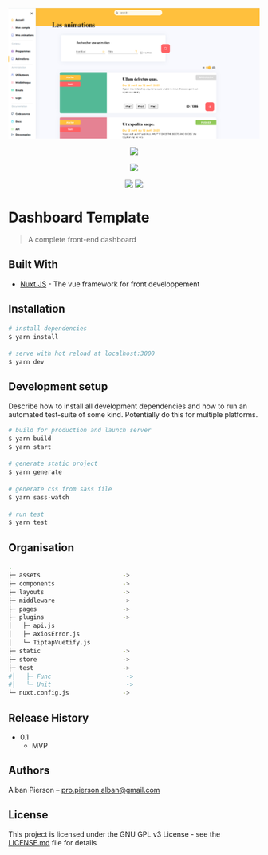 <p align="center">
  <img src="https://github.com/zalbani-lab/Nuxt-Admin-Template/blob/master/home.png" alt="my-front screen"/>
</p>
<p align="center">
  <a href="http://www.gnu.org/licenses/gpl-3.0" alt="License: GPL v3"><img src="https://img.shields.io/badge/License-GPL%20v3-blue.svg" /></a>
</p>
<p align="center">
  <a href="https://snyk.io/test/github/zalbani-lab/Nuxt-Admin-Template" alt="Known Vulnerabilities"><img src="https://snyk.io/test/github/zalbani-lab/Nuxt-Admin-Template/badge.svg" /></a>
</p>
<p align="center">
  <a href="https://github.com/zalbani-lab/Nuxt-Admin-Template/commits/master" alt="LastCommit"><img src="https://img.shields.io/github/last-commit/zalbani-lab/Nuxt-Admin-Template?style=flat-square" /></a>
  <a href="http://hits.dwyl.com/zalbani-lab/Nuxt-Admin-Template" alt="HitCount"><img src="http://hits.dwyl.com/zalbani-lab/Nuxt-Admin-Template.svg" /></a>
</p>

# Dashboard Template 
> A complete front-end dashboard

## Built With

* [Nuxt.JS](https://github.com/nuxt/nuxt.js) - The vue framework for front developpement


## Installation

```bash
# install dependencies
$ yarn install

# serve with hot reload at localhost:3000
$ yarn dev
```

## Development setup

Describe how to install all development dependencies and how to run an automated test-suite of some kind. Potentially do this for multiple platforms.

```bash
# build for production and launch server
$ yarn build
$ yarn start

# generate static project
$ yarn generate

# generate css from sass file
$ yarn sass-watch

# run test
$ yarn test

```

## Organisation
```bash
.
├─ assets                       -> 
├─ components                   -> 
├─ layouts                      -> 
├─ middleware                   -> 
├─ pages                        -> 
├─ plugins                      -> 
│   ├─ api.js
│   ├─ axiosError.js
│   └─ TiptapVuetify.js
├─ static                       -> 
├─ store                        -> 
├─ test                         -> 
#│   ├─ Func                     ->
#│   └─ Unit                     -> 
└─ nuxt.config.js               -> 
```

## Release History

* 0.1
    * MVP

## Authors

Alban Pierson – pro.pierson.alban@gmail.com


## License

This project is licensed under the GNU GPL v3 License - see the [LICENSE.md](LICENSE.md) file for details
